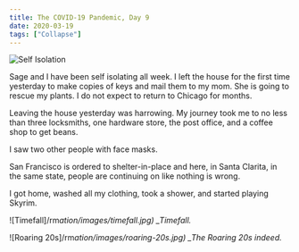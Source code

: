 ```yaml
---
title: The COVID-19 Pandemic, Day 9
date: 2020-03-19
tags: ["Collapse"]
---
```


![Self Isolation](/rm_ation/images/self-isolation.jpg)

Sage and I have been self isolating all week. I left the house for the first time yesterday to make copies of keys and mail them to my mom. She is going to rescue my plants. I do not expect to return to Chicago for months.

<!--x-->

Leaving the house yesterday was harrowing. My journey took me to no less than three locksmiths, one hardware store, the post office, and a coffee shop to get beans.

I saw two other people with face masks.

San Francisco is ordered to shelter-in-place and here, in Santa Clarita, in the same state, people are continuing on like nothing is wrong.

I got home, washed all my clothing, took a shower, and started playing Skyrim.

![Timefall]/rm*ation/images/timefall.jpg)
\_Timefall.*

![Roaring 20s]/rm*ation/images/roaring-20s.jpg)
\_The Roaring 20s indeed.*
